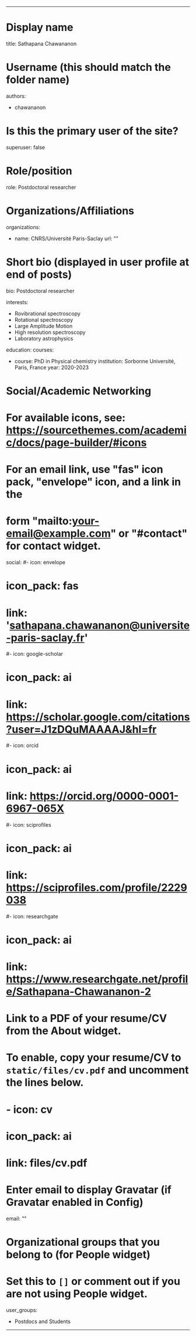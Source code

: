 
---
# Display name
title: Sathapana Chawananon

# Username (this should match the folder name)
authors:
- chawananon

# Is this the primary user of the site?
superuser: false

# Role/position
role: Postdoctoral researcher

# Organizations/Affiliations
organizations:
- name: CNRS/Université Paris-Saclay
url: ""

# Short bio (displayed in user profile at end of posts)
bio: Postdoctoral researcher

interests:
- Rovibrational spectroscopy
- Rotational spectroscopy
- Large Amplitude Motion 
- High resolution spectroscopy
- Laboratory astrophysics

education:
  courses:
  - course: PhD in Physical chemistry
    institution: Sorbonne Université, Paris, France
    year: 2020-2023


# Social/Academic Networking
# For available icons, see: https://sourcethemes.com/academic/docs/page-builder/#icons
#   For an email link, use "fas" icon pack, "envelope" icon, and a link in the
#   form "mailto:your-email@example.com" or "#contact" for contact widget.
social:
#- icon: envelope
#  icon_pack: fas
#  link: 'sathapana.chawananon@universite-paris-saclay.fr'
#- icon: google-scholar
#  icon_pack: ai
#  link: https://scholar.google.com/citations?user=J1zDQuMAAAAJ&hl=fr
#- icon: orcid
#  icon_pack: ai
#  link: https://orcid.org/0000-0001-6967-065X
#- icon: sciprofiles
#  icon_pack: ai
#  link: https://sciprofiles.com/profile/2229038
#- icon: researchgate
#  icon_pack: ai
#  link: https://www.researchgate.net/profile/Sathapana-Chawananon-2
  
# Link to a PDF of your resume/CV from the About widget.
# To enable, copy your resume/CV to `static/files/cv.pdf` and uncomment the lines below.
# - icon: cv
#   icon_pack: ai
#   link: files/cv.pdf

# Enter email to display Gravatar (if Gravatar enabled in Config)
email: ""

# Organizational groups that you belong to (for People widget)
#   Set this to `[]` or comment out if you are not using People widget.
user_groups:
- Postdocs and Students
---



